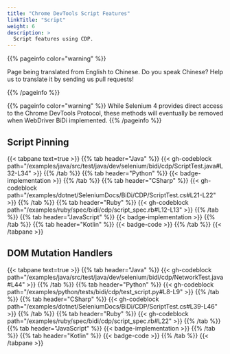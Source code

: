 ```yaml
---
title: "Chrome DevTools Script Features"
linkTitle: "Script"
weight: 6
description: >
  Script features using CDP.
---
```


{{% pageinfo color="warning" %}}
<p class="lead">
   <i class="fas fa-language d-4"></i>
   Page being translated from
   English to Chinese. Do you speak Chinese? Help us to translate
   it by sending us pull requests!
</p>
{{% /pageinfo %}}

{{% pageinfo color="warning" %}}
While Selenium 4 provides direct access to the Chrome DevTools Protocol, these
methods will eventually be removed when WebDriver BiDi implemented.
{{% /pageinfo %}}

## Script Pinning

{{< tabpane text=true >}}
{{% tab header="Java" %}}
{{< gh-codeblock path="/examples/java/src/test/java/dev/selenium/bidi/cdp/ScriptTest.java#L32-L34" >}}
{{% /tab %}}
{{% tab header="Python" %}}
{{< badge-implementation >}}
{{% /tab %}}
{{% tab header="CSharp" %}}
{{< gh-codeblock path="/examples/dotnet/SeleniumDocs/BiDi/CDP/ScriptTest.cs#L21-L22" >}}
{{% /tab %}}
{{% tab header="Ruby" %}}
{{< gh-codeblock path="/examples/ruby/spec/bidi/cdp/script_spec.rb#L12-L13" >}}
{{% /tab %}}
{{% tab header="JavaScript" %}}
{{< badge-implementation >}}
{{% /tab %}}
{{% tab header="Kotlin" %}}
{{< badge-code >}}
{{% /tab %}}
{{< /tabpane >}}


## DOM Mutation Handlers

{{< tabpane text=true >}}
{{% tab header="Java" %}}
{{< gh-codeblock path="/examples/java/src/test/java/dev/selenium/bidi/cdp/NetworkTest.java#L44" >}}
{{% /tab %}}
{{% tab header="Python" %}}
{{< gh-codeblock path="/examples/python/tests/bidi/cdp/test_script.py#L8-L9" >}}
{{% /tab %}}
{{% tab header="CSharp" %}}
{{< gh-codeblock path="/examples/dotnet/SeleniumDocs/BiDi/CDP/ScriptTest.cs#L39-L46" >}}
{{% /tab %}}
{{% tab header="Ruby" %}}
{{< gh-codeblock path="/examples/ruby/spec/bidi/cdp/script_spec.rb#L22" >}}
{{% /tab %}}
{{% tab header="JavaScript" %}}
{{< badge-implementation >}}
{{% /tab %}}
{{% tab header="Kotlin" %}}
{{< badge-code >}}
{{% /tab %}}
{{< /tabpane >}}
